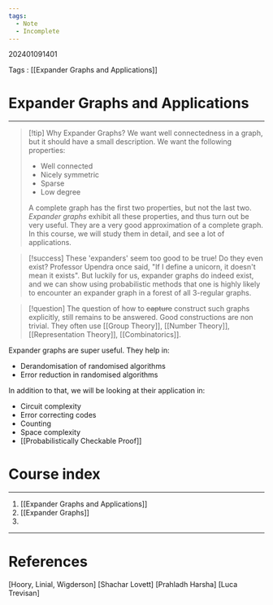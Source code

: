 ```yaml
---
tags:
  - Note
  - Incomplete
---
```

202401091401

Tags : [[Expander Graphs and Applications]]
# Expander Graphs and Applications
---
> [!tip] Why Expander Graphs?
> We want well connectedness in a graph, but it should have a small description. We want the following properties:
> - Well connected
> - Nicely symmetric
> - Sparse
> - Low degree
>  
> A complete graph has the first two properties, but not the last two. *Expander graphs* exhibit all these properties, and thus turn out be very useful. They are a very good approximation of a complete graph. In this course, we will study them in detail, and see a lot of applications.

> [!success] These 'expanders' seem too good to be true! Do they even exist?
> Professor Upendra once said, "If I define a unicorn, it doesn't mean it exists". But luckily for us, expander graphs do indeed exist, and we can show using probabilistic methods that one is highly likely to encounter an expander graph in a forest of all 3-regular graphs.

> [!question] The question of how to ~~capture~~ construct such graphs explicitly, still remains to be answered.
> Good constructions are non trivial. They often use [[Group Theory]], [[Number Theory]], [[Representation Theory]], [[Combinatorics]].

Expander graphs are super useful. They help in:
- Derandomisation of randomised algorithms
- Error reduction in randomised algorithms

In addition to that, we will be looking at their application in:
- Circuit complexity
- Error correcting codes
- Counting
- Space complexity
- [[Probabilistically Checkable Proof]]
# Course index
---
1. [[Expander Graphs and Applications]]
2. [[Expander Graphs]]
3. 





---
# References
[Hoory, Linial, Wigderson]
[Shachar Lovett]
[Prahladh Harsha]
[Luca Trevisan]